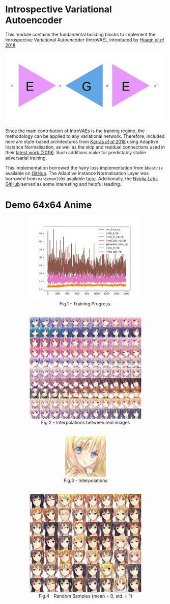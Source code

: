 # Introspective Variational Autoencoder

This module contains the fundamental building blocks to implement
the Introspective Variational Autoencoder (IntroVAE), introduced by
[Huagn *et al* 2018](https://arxiv.org/abs/1807.06358)

![IntroVAE_overview](./assets/network_overview.png)

Since the main contribution of IntroVAEs is the training regime, the
methodology can be applied to any variational network. Therefore, included here are style-based 
architectures from [Karras *et al* 2018](https://arxiv.org/abs/1812.04948) using
Adaptive Instance Normalisation, as well as the skip and residual connections
used in their [latest work (2019)](https://arxiv.org/abs/1912.04958). Such additions make for predictably stable
adversarial training.

This implementation borrowed the hairy loss implementation from `bbeatrix` available on 
[GitHub](https://github.com/bbeatrix/introvae). The Adaptive Instance Normalisation
Layer was borrowed from `manicman1999` available [here](https://github.com/manicman1999/StyleGAN-Keras). Additionally,
the [Nvidia Labs GitHub](https://github.com/NVlabs/stylegan2/) served as some interesting and helpful reading.


# Demo 64x64 Anime

<p align="center">
    <img src="https://github.com/smthomas-sci/IntrospectiveVariationalAutoencoder/blob/master/assets/anime_loss.png" width="350">
    <br>
    Fig.1 - Training Progress.
    <br>
    <br>
    <br>
    <img src="https://github.com/smthomas-sci/IntrospectiveVariationalAutoencoder/blob/master/assets/anime_interp.png" width="350">
    <br>
    Fig.2 - Interpolations between real images
    <br>
    <br>
    <br>
    <img src="https://github.com/smthomas-sci/IntrospectiveVariationalAutoencoder/blob/master/assets/anime.gif" width="128">
    <br>
    Fig.3 - Interpolations
    <br>
    <br>
    <br>
    <img src="https://github.com/smthomas-sci/IntrospectiveVariationalAutoencoder/blob/master/assets/anime_sample.jpg" width="350">
    <br>
    Fig.4 - Random Samples (mean = 0, std. = 1)
    <br>
    <br>
    <br>
</p>
 

  
